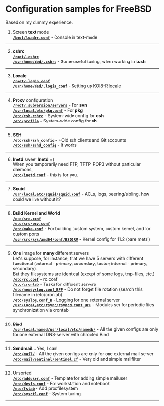 # Configuration samples for FreeBSD
Based on my dummy experience.
1. Screen **text** mode    
[**`/boot/loader.conf`**](https://github.com/wildfielded/samples-freebsd/blob/master/boot/loader.conf) - Console in text-mode    
----
2. **cshrc**    
[**`/root/.cshrc`**](https://github.com/wildfielded/samples-freebsd/blob/master/root/.cshrc)    
[**`/usr/home/ded/.cshrc`**](https://github.com/wildfielded/samples-freebsd/blob/master/usr/home/ded/.cshrc) - Some useful tuning, when working in **tcsh**    
----
3. **Locale**    
[**`/root/.login_conf`**](https://github.com/wildfielded/samples-freebsd/blob/master/root/.login_conf)    
[**`/usr/home/ded/.login_conf`**](https://github.com/wildfielded/samples-freebsd/blob/master/usr/home/ded/.login_conf) - Setting up KOI8-R locale    
----
4. **Proxy** configuration    
[**`/root/.subversion/servers`**](https://github.com/wildfielded/samples-freebsd/blob/master/root/.subversion/servers) - For **svn**    
[**`/usr/local/etc/pkg.conf`**](https://github.com/wildfielded/samples-freebsd/blob/master/usr/local/etc/pkg.conf) - For **pkg**    
[**`/etc/csh.cshrc`**](https://github.com/wildfielded/samples-freebsd/blob/master/etc/csh.cshrc) - System-wide config for **csh**    
[**`/etc/profile`**](https://github.com/wildfielded/samples-freebsd/blob/master/etc/profile) - System-wide config for **sh**    
----
5. **SSH**    
[**`/etc/ssh/ssh_config`**](https://github.com/wildfielded/samples-freebsd/blob/master/etc/ssh/ssh_config) - +Old ssh clients and Git accounts    
[**`/etc/ssh/sshd_config`**](https://github.com/wildfielded/samples-freebsd/blob/master/etc/ssh/sshd_config) - It works    
----
6. **Inetd** sweet **Inetd** =)    
When you temporarily need FTP, TFTP, POP3 without particular daemons,    
[**`/etc/inetd.conf`**](https://github.com/wildfielded/samples-freebsd/blob/master/etc/inetd.conf) - this is for you.    
----
7. **Squid**    
[**`/usr/local/etc/squid/squid.conf`**](https://github.com/wildfielded/samples-freebsd/blob/master/usr/local/etc/squid/squid.conf) - ACLs, logs, peering/sibling, how could we live without it?    
----
8. **Build Kernel and World**    
[**`/etc/src.conf`**](https://github.com/wildfielded/samples-freebsd/blob/master/etc/src.conf)    
[**`/etc/src-env.conf`**](https://github.com/wildfielded/samples-freebsd/blob/master/etc/src-env.conf)    
[**`/etc/make.conf`**]() - For building custom system, custom kernel, and for custom ports    
[**`/usr/src/sys/amd64/conf/BSDSRV`**](https://github.com/wildfielded/samples-freebsd/blob/master/usr/src/sys/amd64/conf/BSDSRV) - Kernel config for 11.2 (bare metal)    
----
9. **One** image for **many** different servers    
Let's suppose, for instance, that we have 5 servers with different functional (external - primary, secondary, tester; internal - primary, secondary).    
But they filesystems are identical (except of some logs, tmp-files, etc.)    
[**`/etc/rc.conf`**](https://github.com/wildfielded/samples-freebsd/blob/master/etc/rc.conf) - rc.conf    
[**`/etc/crontab`**](https://github.com/wildfielded/samples-freebsd/blob/master/etc/crontab) - Tasks for different servers    
[**`/etc/newsyslog.conf_BFP`**](https://github.com/wildfielded/samples-freebsd/blob/master/etc/newsyslog.conf_BFP) - Do not forget file rotation (search this filename in /etc/crontab)    
[**`/etc/syslog.conf_B`**](https://github.com/wildfielded/samples-freebsd/blob/master/etc/syslog.conf_B) - Logging for one external server    
[**`/usr/local/etc/rsync/rsyncd.conf_BFP`**](https://github.com/wildfielded/samples-freebsd/blob/master/usr/local/etc/rsync/rsyncd.conf_BFP) - Modules set for periodic files synchronization via crontab    
----
10. **Bind**    
[**`/usr/local/named/usr/local/etc/namedb/`**](https://github.com/wildfielded/samples-freebsd/blob/master/usr/local/named/usr/local/etc/namedb) - All the given configs are only for one external DNS-server with chrooted Bind    
----
11. **Sendmail**... Yes, I can!    
[**`/etc/mail/`**](https://github.com/wildfielded/samples-freebsd/blob/master/etc/mail) - All the given configs are only for one external mail server    
[**`/etc/mail/sentinel/sentinel.cf`**](https://github.com/wildfielded/samples-freebsd/blob/master/etc/mail/sentinel/sentinel.cf) - Very old and simple mailfilter    
----
12. Unsorted    
[**`/etc/adduser.conf`**](https://github.com/wildfielded/samples-freebsd/blob/master/etc/adduser.conf) - Template for adding simple mailuser    
[**`/etc/devfs.conf`**](https://github.com/wildfielded/samples-freebsd/blob/master/etc/devfs.conf) - For workstation and notebook    
[**`/etc/fstab`**](https://github.com/wildfielded/samples-freebsd/blob/master/etc/fstab) - Add procfilesystem    
[**`/etc/sysctl.conf`**](https://github.com/wildfielded/samples-freebsd/blob/master/etc/sysctl.conf) - System tuning    
----
